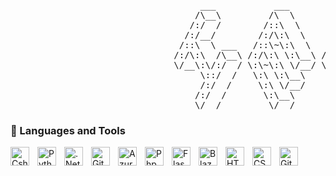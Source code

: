 <pre>
                                    ___           ___           ___       ___       ___     
                                   /\__\         /\  \         /\__\     /\__\     /\  \    
                                  /:/  /        /::\  \       /:/  /    /:/  /    /::\  \   
                                 /:/__/        /:/\:\  \     /:/  /    /:/  /    /:/\:\  \  
                                /::\  \ ___   /::\~\:\  \   /:/  /    /:/  /    /:/  \:\  \ 
                               /:/\:\  /\__\ /:/\:\ \:\__\ /:/__/    /:/__/    /:/__/ \:\__\
                               \/__\:\/:/  / \:\~\:\ \/__/ \:\  \    \:\  \    \:\  \ /:/  /
                                    \::/  /   \:\ \:\__\    \:\  \    \:\  \    \:\  /:/  / 
                                    /:/  /     \:\ \/__/     \:\  \    \:\  \    \:\/:/  /  
                                   /:/  /       \:\__\        \:\__\    \:\__\    \::/  /   
                                   \/__/         \/__/         \/__/     \/__/     \/__/    
</pre>


### 🧰 Languages and Tools

           
          
<img align="left" alt="Csharp" width="30px" style="padding-right:10px;" src="https://cdn.jsdelivr.net/gh/devicons/devicon@latest/icons/csharp/csharp-original.svg" />
<img align="left" alt="Python" width="30px" style="padding-right:10px;" src="https://cdn.jsdelivr.net/gh/devicons/devicon/icons/python/python-plain.svg" />
<img align="left" alt=".Net" width="30px" style="padding-right:10px;" src="https://cdn.jsdelivr.net/gh/devicons/devicon@latest/icons/dotnetcore/dotnetcore-original.svg" />
<img align="left" alt="Git" width="30px" style="padding-right:10px;" src="https://cdn.jsdelivr.net/gh/devicons/devicon/icons/git/git-original.svg" />
<img align="left" alt="Azure" width="30px" style="padding-right:10px;" src="https://cdn.jsdelivr.net/gh/devicons/devicon@latest/icons/azure/azure-original.svg" />       
<img align="left" alt="Php" width="30px" style="padding-right:10px;" src="https://cdn.jsdelivr.net/gh/devicons/devicon@latest/icons/php/php-plain.svg" />
<img align="left" alt="Flask" width="30px" style="padding-right:10px;" src="https://cdn.jsdelivr.net/gh/devicons/devicon@latest/icons/flask/flask-original-wordmark.svg" />
<img align="left" alt="Blazor" width="30px" style="padding-right:10px;" src="https://cdn.jsdelivr.net/gh/devicons/devicon@latest/icons/blazor/blazor-original.svg" />
<img align="left" alt="HTML" width="30px" style="padding-right:10px;" src="https://cdn.jsdelivr.net/gh/devicons/devicon/icons/html5/html5-plain.svg" />
<img align="left" alt="CSS" width="30px" style="padding-right:10px;" src="https://cdn.jsdelivr.net/gh/devicons/devicon/icons/css3/css3-plain.svg" />
<img align="left" alt="GitHub" width="30px" style="padding-right:10px;" src="https://cdn.jsdelivr.net/gh/devicons/devicon/icons/github/github-original.svg" />
<br />

#

